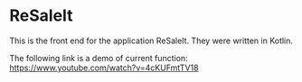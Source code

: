 # ReSaleIt
This is the front end for the application ReSaleIt. They were written in Kotlin. 

The following link is a demo of current function:
https://www.youtube.com/watch?v=4cKUFmtTV18
